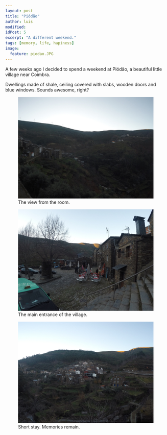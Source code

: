 ```yaml
---
layout: post
title: "Piódão"
author: luis
modified:
idPost: 5
excerpt: "A different weekend."
tags: [memory, life, hapiness]
image:
  feature: piodao.JPG
---
```


A few weeks ago I decided to spend a weekend at Piódão, a beautiful little village near Coimbra.

Dwellings made of shale, ceiling covered with slabs, wooden doors and blue windows. Sounds awesome, right?


<figure>
	<a href="../images/piodao/room.JPG"><img src="../images/piodao/room.JPG"></a>
	<figcaption>The view from the room.</figcaption>
</figure>

<figure>
	<a href="../images/piodao/hall.JPG"><img src="../images/piodao/hall.JPG"></a>
	<figcaption>The main entrance of the village.</figcaption>
</figure>

<figure>
	<a href="../images/piodao/final.JPG"><img src="../images/piodao/final.JPG"></a>
	<figcaption>Short stay. Memories remain.</figcaption>
</figure>

